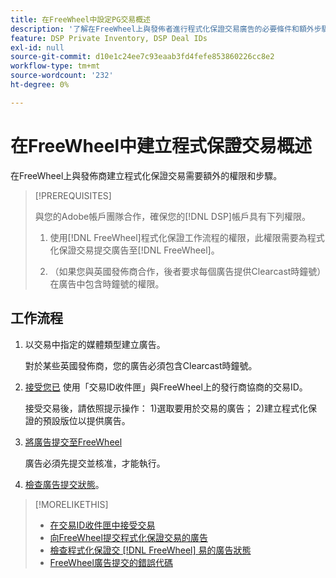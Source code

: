 ```yaml
---
title: 在FreeWheel中設定PG交易概述
description: '了解在FreeWheel上與發佈者進行程式化保證交易廣告的必要條件和額外步驟。 '
feature: DSP Private Inventory, DSP Deal IDs
exl-id: null
source-git-commit: d10e1c24ee7c93eaab3fd4fefe853860226cc8e2
workflow-type: tm+mt
source-wordcount: '232'
ht-degree: 0%

---
```


# 在FreeWheel中建立程式保證交易概述

在FreeWheel上與發佈商建立程式化保證交易需要額外的權限和步驟。

>[!PREREQUISITES]
>
>與您的Adobe帳戶團隊合作，確保您的[!DNL DSP]帳戶具有下列權限。
>
>1. 使用[!DNL FreeWheel]程式化保證工作流程的權限，此權限需要為程式化保證交易提交廣告至[!DNL FreeWheel]。
>
>1. （如果您與英國發佈商合作，後者要求每個廣告提供Clearcast時鐘號）在廣告中包含時鐘號的權限。


## 工作流程

1. 以交易中指定的媒體類型建立廣告。

   對於某些英國發佈商，您的廣告必須包含Clearcast時鐘號。

1. [接受您已](#programmatic-guaranteed-set-up.md#pg-setup-deal-id-inbox) 使用「交易ID收件匣」與FreeWheel上的發行商協商的交易ID。

   接受交易後，請依照提示操作： 1)選取要用於交易的廣告； 2)建立程式化保證的預設版位以提供廣告。

1. [將廣告提交至FreeWheel](freewheel-submit.md)

   廣告必須先提交並核准，才能執行。

1. [檢查廣告提交狀態](freewheel-check-status.md)。

>[!MORELIKETHIS]
>
>* [在交易ID收件匣中接受交易](deal-id-inbox-accept.md)
>* [向FreeWheel提交程式化保證交易的廣告](freewheel-submit.md)
>* [檢查程式化保證交 [!DNL FreeWheel] 易的廣告狀態](freewheel-check-status.md)
>* [FreeWheel廣告提交的錯誤代碼](freewheel-error-codes.md)

